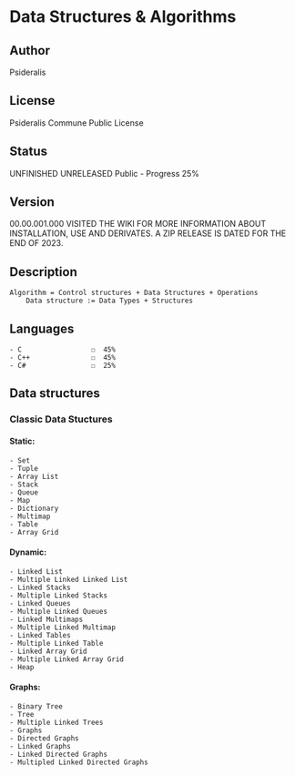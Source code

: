 # Data Structures & Algorithms
## Author
Psideralis
## License
Psideralis Commune Public License
## Status
UNFINISHED UNRELEASED
Public - Progress 25%
## Version
00.00.001.000
VISITED THE WIKI FOR MORE INFORMATION ABOUT INSTALLATION, USE AND DERIVATES. A ZIP RELEASE IS DATED FOR THE END OF 2023.
## Description
	Algorithm = Control structures + Data Structures + Operations
		Data structure := Data Types + Structures
## Languages
    - C			        ☐  45%
	- C++				☐  45%
	- C#				☐  25%
	
## Data structures
### Classic Data Stuctures
#### Static:
	- Set
	- Tuple
	- Array List
	- Stack
	- Queue
	- Map
	- Dictionary
	- Multimap
	- Table
	- Array Grid
#### Dynamic:
	- Linked List
	- Multiple Linked Linked List
	- Linked Stacks
	- Multiple Linked Stacks
	- Linked Queues
	- Multiple Linked Queues
	- Linked Multimaps
	- Multiple Linked Multimap
	- Linked Tables
	- Multiple Linked Table
	- Linked Array Grid
	- Multiple Linked Array Grid
	- Heap
#### Graphs:
	- Binary Tree
	- Tree
	- Multiple Linked Trees
	- Graphs
	- Directed Graphs
	- Linked Graphs
	- Linked Directed Graphs
	- Multipled Linked Directed Graphs